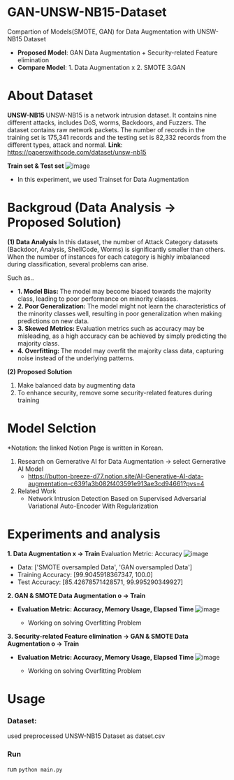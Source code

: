 # GAN-UNSW-NB15-Dataset
Compartion of Models(SMOTE, GAN) for Data Augmentation with UNSW-NB15 Dataset
- <b>Proposed Model</b>: GAN Data Augmentation + Security-related Feature elimination
- <b>Compare Model</b>: 1. Data Augmentation x 2. SMOTE 3.GAN

# About Dataset
<b> UNSW-NB15 </b>
UNSW-NB15 is a network intrusion dataset. It contains nine different attacks, includes DoS, worms, Backdoors, and Fuzzers. 
The dataset contains raw network packets. The number of records in the training set is 175,341 records and the testing set is 82,332 records from the different types, attack and normal.
<b>Link</b>: https://paperswithcode.com/dataset/unsw-nb15

<b> Train set & Test set </b>
![image](https://github.com/haeun161/GAN-UNSW-NB15-Dataset/assets/80445078/223f5783-e7bd-4606-b20a-12ffc78c474a)

* In this experiment, we used Trainset for Data Augmentation

# Backgroud (Data Analysis -> Proposed Solution)
<b> (1) Data Analysis </b>
In this dataset, the number of Attack Category datasets (Backdoor, Analysis, ShellCode, Worms) is significantly smaller than others. When the number of instances for each category is highly imbalanced during classification, several problems can arise.

Such as..
- <b> 1. Model Bias: </b>  The model may become biased towards the majority class, leading to poor performance on minority classes.
- <b> 2. Poor Generalization: </b>  The model might not learn the characteristics of the minority classes well, resulting in poor generalization when making predictions on new data.
- <b> 3. Skewed Metrics: </b> Evaluation metrics such as accuracy may be misleading, as a high accuracy can be achieved by simply predicting the majority class.
- <b> 4. Overfitting: </b> The model may overfit the majority class data, capturing noise instead of the underlying patterns.

<b> (2) Proposed Solution </b>
 1) Make balanced data by augmenting data
 2) To enhance security, remove some security-related features during training

# Model Selction
*Notation: the linked Notion Page is written in Korean.
1. Research on Gernerative AI for Data Augmentation -> select Gernerative AI Model
   - https://button-breeze-d77.notion.site/AI-Generative-AI-data-augmentation-c6391a3b082f403591e913ae3cd94661?pvs=4
2. Related Work
   - Network Intrusion Detection Based on Supervised Adversarial Variational Auto-Encoder With Regularization


# Experiments and analysis
<b> 1. Data Augmentation x -> Train </b>
   Evaluation Metric: Accuracy
![image](https://github.com/haeun161/GAN-UNSW-NB15-Dataset/assets/80445078/690edcf9-4a3b-43f8-a46c-73ec469ad108)
 - Data: ['SMOTE oversampled Data', 'GAN oversampled Data']
 - Training Accuracy: [99.9045918367347, 100.0]
 - Test Accuracy: [85.42678571428571, 99.995290349927]

<b> 2. GAN & SMOTE Data Augmentation o -> Train </b>
- <b> Evaluation Metric: Accuracy, Memory Usage, Elapsed Time </b>
![image](https://github.com/haeun161/GAN-UNSW-NB15-Dataset/assets/80445078/12a5f2f2-4d8e-4de3-a7ac-509dfa0ca04b)

  * Working on solving Overfitting Problem

<b> 3. Security-related Feature elimination -> GAN & SMOTE Data Augmentation o -> Train </b>
- <b> Evaluation Metric: Accuracy, Memory Usage, Elapsed Time </b>
  ![image](https://github.com/haeun161/GAN-UNSW-NB15-Dataset/assets/80445078/6e3b7ffe-c6cb-4417-8cef-748f3f54023e)

  * Working on solving Overfitting Problem



# Usage
### Dataset:
used preprocessed UNSW-NB15 Dataset as datset.csv 

### Run
run `python main.py`
